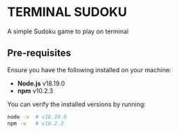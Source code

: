 # TERMINAL SUDOKU

A simple Sudoku game to play on terminal

## Pre-requisites

Ensure you have the following installed on your machine:

- **Node.js** v18.19.0
- **npm** v10.2.3

You can verify the installed versions by running:

```bash
node -v  # v18.19.0
npm -v   # v10.2.3
```
